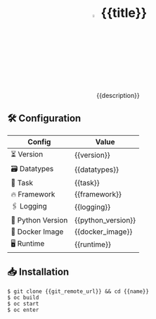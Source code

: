 <div align="center">

# <img src=".opencrate/assets/logo.svg" width="4%"> __{{title}}__

{{description}}

</div>


## __🛠 Configuration__

| **Config** | **Value** |
| --- | --- |
| ⏳ Version | {{version}} |
| 🗃️ Datatypes | {{datatypes}} |
| 🎯 Task | {{task}} |
| 🔥 Framework | {{framework}} |
| 🖇 Logging | {{logging}} |
| 🐍 Python Version | {{python_version}} |
| 🐋 Docker Image | {{docker_image}} |
| 🖥 Runtime | {{runtime}} |

## __📥  Installation__

```
$ git clone {{git_remote_url}} && cd {{name}}
$ oc build
$ oc start
$ oc enter
```